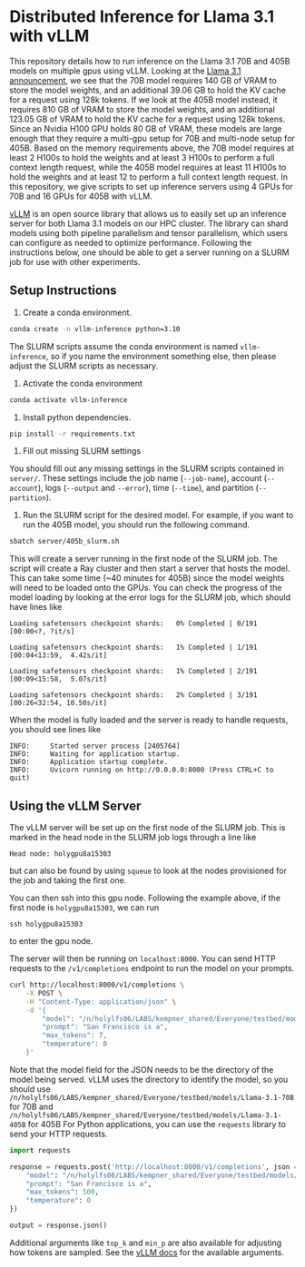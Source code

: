 # Distributed Inference for Llama 3.1 with vLLM 

This repository details how to run inference on the Llama 3.1 70B and 405B models on multiple gpus using vLLM.
Looking at the [Llama 3.1 announcement](https://huggingface.co/blog/llama31), we see that the 70B model requires 140 GB of VRAM to store the model weights, and an additional 39.06 GB to hold the KV cache for a request using 128k tokens.
If we look at the 405B model instead, it requires 810 GB of VRAM to store the model weights, and an additional 123.05 GB of VRAM to hold the KV cache for a request using 128k tokens.
Since an Nvidia H100 GPU holds 80 GB of VRAM, these models are large enough that they require a multi-gpu setup for 70B and multi-node setup for 405B.
Based on the memory requirements above, the 70B model requires at least 2 H100s to hold the weights and at least 3 H100s to perform a full context length request, while the 405B model requires at least 11 H100s to hold the weights and at least 12 to perform a full context length request.
In this repository, we give scripts to set up inference servers using 4 GPUs for 70B and 16 GPUs for 405B with vLLM.

[vLLM](https://docs.vllm.ai/en/latest/index.html) is an open source library that allows us to easily set up an inference server for both Llama 3.1 models on our HPC cluster. The library can shard models using both pipeline parallelism and tensor parallelism, which users can configure as needed to optimize performance.
Following the instructions below, one should be able to get a server running on a SLURM job for use with other experiments.

## Setup Instructions

1. Create a conda environment.

```bash
conda create -n vllm-inference python=3.10
```
The SLURM scripts assume the conda environment is named `vllm-inference`, so if you name the environment something else, then please adjust the SLURM scripts as necessary.

1. Activate the conda environment

```bash
conda activate vllm-inference
```

1. Install python dependencies.

```bash
pip install -r requirements.txt
```

1. Fill out missing SLURM settings

You should fill out any missing settings in the SLURM scripts contained in `server/`. These settings include the job name (`--job-name`), account (`--account`), logs (`--output` and `--error`), time (`--time`), and partition (`--partition`).

1. Run the SLURM script for the desired model. For example, if you want to run the 405B model, you should run the following command.

```bash
sbatch server/405b_slurm.sh
```
This will create a server running in the first node of the SLURM job.
The script will create a Ray cluster and then start a server that hosts the model.
This can take some time (~40 minutes for 405B) since the model weights will need to be loaded onto the GPUs.
You can check the progress of the model loading by looking at the error logs for the SLURM job, which should have lines like
```
Loading safetensors checkpoint shards:   0% Completed | 0/191 [00:00<?, ?it/s]

Loading safetensors checkpoint shards:   1% Completed | 1/191 [00:04<13:59,  4.42s/it]

Loading safetensors checkpoint shards:   1% Completed | 2/191 [00:09<15:58,  5.07s/it]

Loading safetensors checkpoint shards:   2% Completed | 3/191 [00:26<32:54, 10.50s/it]
```
When the model is fully loaded and the server is ready to handle requests, you should see lines like
```
INFO:     Started server process [2405764]
INFO:     Waiting for application startup.
INFO:     Application startup complete.
INFO:     Uvicorn running on http://0.0.0.0:8000 (Press CTRL+C to quit)
```

## Using the vLLM Server

The vLLM server will be set up on the first node of the SLURM job.
This is marked in the head node in the SLURM job logs through a line like
```
Head node: holygpu8a15303
```
but can also be found by using `squeue` to look at the nodes provisioned for the job and taking the first one.

You can then ssh into this gpu node. Following the example above, if the first node is `holygpu8a15303`, we can run
```
ssh holygpu8a15303
```
to enter the gpu node.

The server will then be running on `localhost:8000`. You can send HTTP requests to the `/v1/completions` endpoint to run the model on your prompts.
```bash
curl http://localhost:8000/v1/completions \
    -X POST \
    -H "Content-Type: application/json" \
    -d '{
        "model": "/n/holylfs06/LABS/kempner_shared/Everyone/testbed/models/Llama-3.1-405B",
        "prompt": "San Francisco is a",
        "max_tokens": 7,
        "temperature": 0
    }'
```
Note that the model field for the JSON needs to be the directory of the model being served. vLLM uses the directory to identify the model, so you should use `/n/holylfs06/LABS/kempner_shared/Everyone/testbed/models/Llama-3.1-70B` for 70B and `/n/holylfs06/LABS/kempner_shared/Everyone/testbed/models/Llama-3.1-405B` for 405B
For Python applications, you can use the `requests` library to send your HTTP requests.
```python
import requests

response = requests.post('http://localhost:8000/v1/completions', json = {
    "model": "/n/holylfs06/LABS/kempner_shared/Everyone/testbed/models/Llama-3.1-405B",
    "prompt": "San Francisco is a",
    "max_tokens": 500,
    "temperature": 0
})

output = response.json()
```

Additional arguments like `top_k` and `min_p` are also available for adjusting how tokens are sampled. See the [vLLM docs](https://docs.vllm.ai/en/latest/dev/sampling_params.html) for the available arguments.

